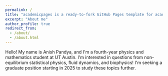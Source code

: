 ```yaml
---
permalink: /
title: "academicpages is a ready-to-fork GitHub Pages template for academic personal websites"
excerpt: "About me"
author_profile: true
redirect_from: 
  - /about/
  - /about.html
---
```


Hello! My name is Anish Pandya, and I'm a fourth-year physics and mathematics student at UT Austin. I'm interested in questions from non-equilibrium statistical physics, fluid dynamics, and biophysics! I'm seeking a graduate position starting in 2025 to study these topics further.